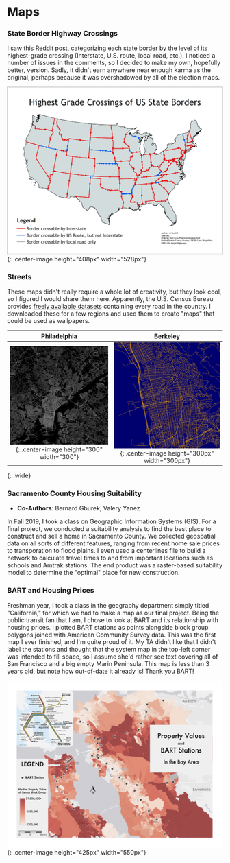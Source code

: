 ---
---

# Maps

### **State Border Highway Crossings**

I saw this [Reddit post](https://www.reddit.com/r/MapPorn/comments/j6my20/the_best_way_to_cross_each_us_state_border_oc/), categorizing each state border by the level of its highest-grade crossing (Interstate, U.S. route, local road, etc.). I noticed a number of issues in the comments, so I decided to make my own, hopefully better, version. Sadly, it didn't earn anywhere near enough karma as the original, perhaps because it was overshadowed by all of the election maps.

![](/assets/maps/borders.png){: .center-image height="408px" width="528px"}

### **Streets**

These maps didn't really require a whole lot of creativity, but they look cool, so I figured I would share them here. Apparently, the U.S. Census Bureau provides [freely available datasets](https://www2.census.gov/geo/tiger/TIGER2019/ROADS/) containing every road in the country. I downloaded these for a few regions and used them to create "maps" that could be used as wallpapers.

Philadelphia|Berkeley
:-------------------------:|:-------------------------:
![](/assets/maps/philly.png){: .center-image height="300" width="300"}  |  ![](/assets/maps/berkeley.png){: .center-image height="300px" width="300px"}
{: .wide}


### **Sacramento County Housing Suitability**
- **Co-Authors**: Bernard Gburek, Valery Yanez

In Fall 2019, I took a class on Geographic Information Systems (GIS). For a final project, we conducted a suitability analysis to find the best place to construct and sell a home in Sacramento County. We collected geospatial data on all sorts of different features, ranging from recent home sale prices to transporation to flood plains. I even used a centerlines file to build a network to calculate travel times to and from important locations such as schools and Amtrak stations. The end product was a raster-based suitability model to determine the "optimal" place for new construction.

### **BART and Housing Prices**

Freshman year, I took a class in the geography department simply titled "California," for which we had to make a map as our final project. Being the public transit fan that I am, I chose to look at BART and its relationship with housing prices. I plotted BART stations as points alongside block group polygons joined with American Community Survey data. This was the first map I ever finished, and I'm quite proud of it. My TA didn't like that I didn't label the stations and thought that the system map in the top-left corner was intended to fill space, so I assume she'd rather see text covering all of San Francisco and a big empty Marin Peninsula. This map is less than 3 years old, but note how out-of-date it already is! Thank you BART!

![](/assets/maps/50ac.png){: .center-image height="425px" width="550px"}
